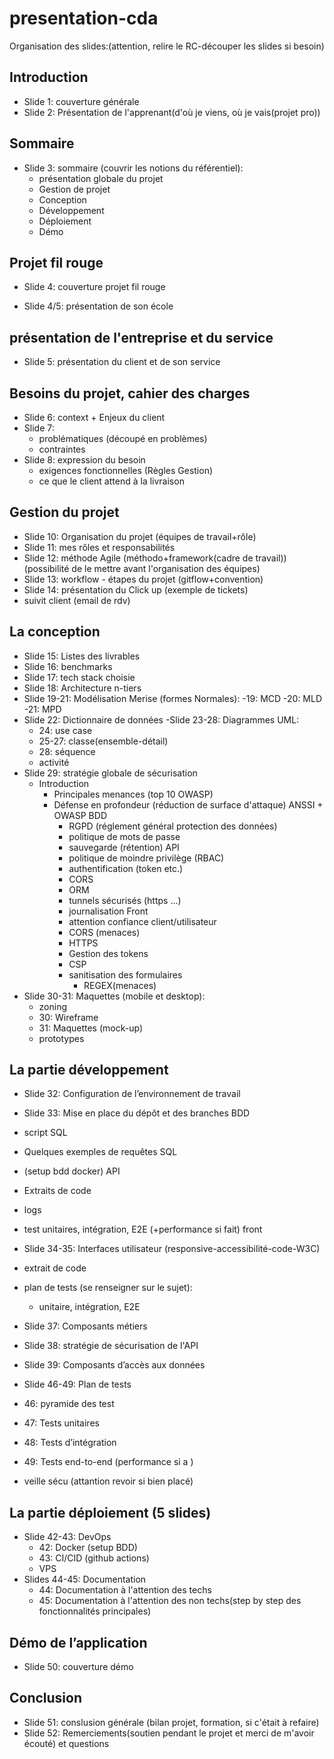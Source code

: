 # presentation-cda

Organisation des slides:(attention, relire le RC-découper les slides si besoin)
## Introduction
- Slide 1: couverture générale
- Slide 2: Présentation de l'apprenant(d'où je viens, où je vais(projet pro))

## Sommaire
- Slide 3: sommaire (couvrir les notions du référentiel):
  - présentation globale du projet
  - Gestion de projet
  - Conception
  - Développement
  - Déploiement
  - Démo

## Projet fil rouge
- Slide 4: couverture projet fil rouge

- Slide 4/5: présentation de son école

## présentation de l'entreprise et du service
- Slide 5: présentation du client et de son service

## Besoins du projet, cahier des charges
- Slide 6: context + Enjeux du client
- Slide 7:
  - problématiques (découpé en problèmes)
  - contraintes
- Slide 8: expression du besoin
  - exigences fonctionnelles (Règles Gestion)
  - ce que le client attend à la livraison

## Gestion du projet
- Slide 10: Organisation du projet (équipes de travail+rôle)
- Slide 11: mes rôles et responsabilités
- Slide 12: méthode Agile (méthodo+framework(cadre de travail))(possibilité de le mettre avant l'organisation des équipes)
- Slide 13: workflow - étapes du projet (gitflow+convention)
- Slide 14: présentation du Click up (exemple de tickets)
- suivit client (email de rdv)

## La conception
- Slide 15: Listes des livrables
- Slide 16: benchmarks
- Slide 17: tech stack choisie
- Slide 18: Architecture n-tiers
- Slide 19-21: Modélisation Merise (formes Normales):
  -19: MCD
  -20: MLD
  -21: MPD
- Slide 22: Dictionnaire de données
-Slide 23-28: Diagrammes UML:
  - 24: use case
  - 25-27: classe(ensemble-détail)
  - 28: séquence
  - activité
- Slide 29: stratégie globale de sécurisation
  - Introduction
    - Principales menances (top 10 OWASP)
    - Défense en profondeur (réduction de surface d'attaque) ANSSI + OWASP
    BDD
      - RGPD (réglement général protection des données)
      - politique de mots de passe
      - sauvegarde (rétention)
    API
      - politique de moindre privilège (RBAC)
      - authentification (token etc.)
      - CORS
      - ORM
      - tunnels sécurisés (https ...)
      - journalisation
    Front
      - attention confiance client/utilisateur
      - CORS (menaces)
      - HTTPS
      - Gestion des tokens
      - CSP
      - sanitisation des formulaires
        - REGEX(menaces)  
- Slide 30-31: Maquettes (mobile et desktop):
  - zoning
  - 30: Wireframe
  - 31: Maquettes (mock-up)
  - prototypes

## La partie développement
- Slide 32: Configuration de l’environnement de travail
- Slide 33: Mise en place du dépôt et des branches
BDD
- script SQL
- Quelques exemples de requêtes SQL
- (setup bdd docker)
API
- Extraits de code
- logs
- test unitaires, intégration, E2E (+performance si fait)
front
- Slide 34-35: Interfaces utilisateur (responsive-accessibilité-code-W3C)
- extrait de code
- plan de tests (se renseigner sur le sujet):
  - unitaire, intégration, E2E
- Slide 37: Composants métiers
 - Slide 38: stratégie de sécurisation de l'API
- Slide 39: Composants d’accès aux données
- Slide 46-49: Plan de tests
- 46: pyramide des test
- 47: Tests unitaires
- 48: Tests d’intégration
- 49: Tests end-to-end (performance si a )

- veille sécu (attantion revoir si bien placé)

## La partie déploiement (5 slides)
- Slide 42-43: DevOps
  - 42: Docker (setup BDD)
  - 43: CI/CID (github actions)
  - VPS
- Slides 44-45: Documentation
  - 44: Documentation à l'attention des techs
  - 45: Documentation à l'attention des non techs(step by step des fonctionnalités principales)



## Démo de l’application
- Slide 50: couverture démo 

## Conclusion
- Slide 51: conslusion générale (bilan projet, formation, si c'était à refaire)
- Slide 52: Remerciements(soutien pendant le projet et merci de m'avoir écouté) et questions
